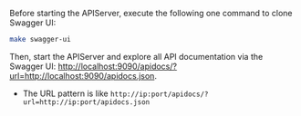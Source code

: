 Before starting the APIServer, execute the following one command to clone Swagger UI:

```bash
make swagger-ui
```

Then, start the APIServer and explore all API documentation via the Swagger UI: <http://localhost:9090/apidocs/?url=http://localhost:9090/apidocs.json>.
 

* The URL pattern is like `http://ip:port/apidocs/?url=http://ip:port/apidocs.json`